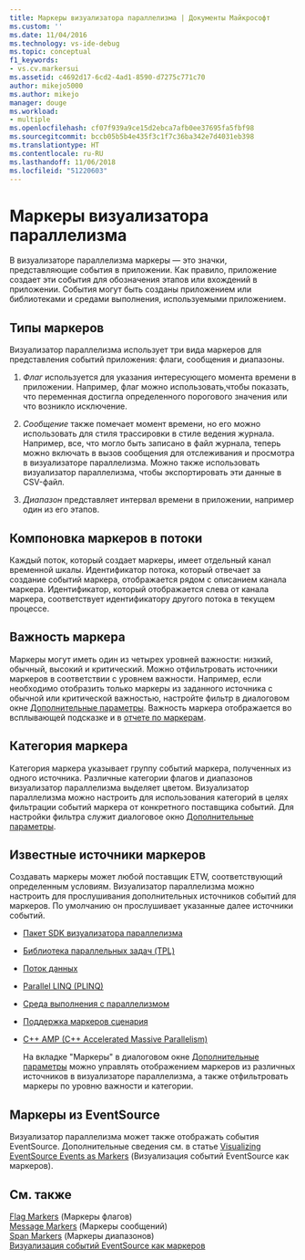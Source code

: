 ```yaml
---
title: Маркеры визуализатора параллелизма | Документы Майкрософт
ms.custom: ''
ms.date: 11/04/2016
ms.technology: vs-ide-debug
ms.topic: conceptual
f1_keywords:
- vs.cv.markersui
ms.assetid: c4692d17-6cd2-4ad1-8590-d7275c771c70
author: mikejo5000
ms.author: mikejo
manager: douge
ms.workload:
- multiple
ms.openlocfilehash: cf07f939a9ce15d2ebca7afb0ee37695fa5fbf98
ms.sourcegitcommit: bccb05b5b4e435f3c1f7c36ba342e7d4031eb398
ms.translationtype: HT
ms.contentlocale: ru-RU
ms.lasthandoff: 11/06/2018
ms.locfileid: "51220603"
---
```

# <a name="concurrency-visualizer-markers"></a>Маркеры визуализатора параллелизма
В визуализаторе параллелизма маркеры — это значки, представляющие события в приложении.  Как правило, приложение создает эти события для обозначения этапов или вхождений в приложении.  События могут быть созданы приложением или библиотеками и средами выполнения, используемыми приложением.  
  
## <a name="kinds-of-markers"></a>Типы маркеров  
 Визуализатор параллелизма использует три вида маркеров для представления событий приложения: флаги, сообщения и диапазоны.  
  
1.  *Флаг* используется для указания интересующего момента времени в приложении.  Например, флаг можно использовать,чтобы показать, что переменная достигла определенного порогового значения или что возникло исключение.  
  
2.  *Сообщение* также помечает момент времени, но его можно использовать для стиля трассировки в стиле ведения журнала.  Например, все, что могло быть записано в файл журнала, теперь можно включать в вызов сообщения для отслеживания и просмотра в визуализаторе параллелизма. Можно также использовать визуализатор параллелизма, чтобы экспортировать эти данные в CSV-файл.  
  
3.  *Диапазон* представляет интервал времени в приложении, например один из его этапов.  
  
## <a name="marker-linkage-to-threads"></a>Компоновка маркеров в потоки  
 Каждый поток, который создает маркеры, имеет отдельный канал временной шкалы.  Идентификатор потока, который отвечает за создание событий маркера, отображается рядом с описанием канала маркера.  Идентификатор, который отображается слева от канала маркера, соответствует идентификатору другого потока в текущем процессе.  
  
## <a name="marker-importance"></a>Важность маркера  
 Маркеры могут иметь один из четырех уровней важности: низкий, обычный, высокий и критический.  Можно отфильтровать источники маркеров в соответствии с уровнем важности.  Например, если необходимо отобразить только маркеры из заданного источника с обычной или критической важностью, настройте фильтр в диалоговом окне [Дополнительные параметры](../profiling/advanced-settings-dialog-box-concurrency-visualizer.md). Важность маркера отображается во всплывающей подсказке и в [отчете по маркерам](../profiling/markers-report.md).  
  
## <a name="marker-category"></a>Категория маркера  
 Категория маркера указывает группу событий маркера, полученных из одного источника.  Различные категории флагов и диапазонов визуализатор параллелизма выделяет цветом. Визуализатор параллелизма можно настроить для использования категорий в целях фильтрации событий маркера от конкретного поставщика событий.  Для настройки фильтра служит диалоговое окно [Дополнительные параметры](../profiling/advanced-settings-dialog-box-concurrency-visualizer.md).  
  
## <a name="known-sources-of-markers"></a>Известные источники маркеров  
 Создавать маркеры может любой поставщик ETW, соответствующий определенным условиям. Визуализатор параллелизма можно настроить для прослушивания дополнительных источников событий для маркеров. По умолчанию он прослушивает указанные далее источники событий.  
  
- [Пакет SDK визуализатора параллелизма](../profiling/concurrency-visualizer-sdk.md)  
  
- [Библиотека параллельных задач (TPL)](/dotnet/standard/parallel-programming/task-parallel-library-tpl)  
  
- [Поток данных](/dotnet/standard/parallel-programming/dataflow-task-parallel-library)  
  
- [Parallel LINQ (PLINQ)](/dotnet/standard/parallel-programming/parallel-linq-plinq)  
  
- [Среда выполнения с параллелизмом](/cpp/parallel/concrt/concurrency-runtime)  
  
- [Поддержка маркеров сценария](/previous-versions/visualstudio/visual-studio-2010/dd984115\(v\=vs.100\))  
  
- [C++ AMP (C++ Accelerated Massive Parallelism)](/cpp/parallel/amp/cpp-amp-cpp-accelerated-massive-parallelism)  
  
  На вкладке "Маркеры" в диалоговом окне [Дополнительные параметры](../profiling/advanced-settings-dialog-box-concurrency-visualizer.md) можно управлять отображением маркеров из различных источников в визуализаторе параллелизма, а также отфильтровать маркеры по уровню важности и категории.  
  
## <a name="markers-from-eventsource"></a>Маркеры из EventSource  
 Визуализатор параллелизма может также отображать события EventSource.  Дополнительные сведения см. в статье [Visualizing EventSource Events as Markers](../profiling/visualizing-eventsource-events-as-markers.md) (Визуализация событий EventSource как маркеров).  
  
## <a name="see-also"></a>См. также  
 [Flag Markers](../profiling/flag-markers.md)  (Маркеры флагов)  
 [Message Markers](../profiling/message-markers.md)  (Маркеры сообщений)  
 [Span Markers](../profiling/span-markers.md)  (Маркеры диапазонов)  
 [Визуализация событий EventSource как маркеров](../profiling/visualizing-eventsource-events-as-markers.md)